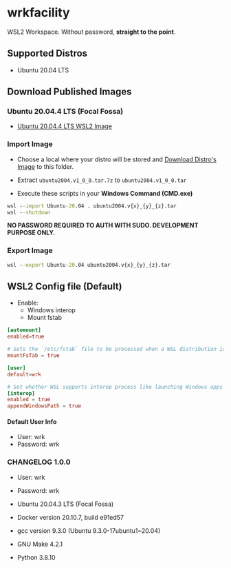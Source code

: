 # wrkfacility

WSL2 Workspace. Without password, **straight to the point**.

## Supported Distros

- Ubuntu 20.04 LTS

## Download Published Images

### Ubuntu 20.04.4 LTS (Focal Fossa)

* [Ubuntu 20.04.4 LTS WSL2 Image](https://github.com/cristiancmello/wrkfacility/releases/download/v1.0.0-pre/ubuntu2004.v1_0_0.tar.7z)

### Import Image

* Choose a local where your distro will be stored and [Download Distro's Image](#ubuntu-20044-lts-focal-fossa) to this folder.

* Extract `ubuntu2004.v1_0_0.tar.7z` to `ubuntu2004.v1_0_0.tar`

* Execute these scripts in your **Windows Command (CMD.exe)**

```bat
wsl --import Ubuntu-20.04 . ubuntu2004.v{x}_{y}_{z}.tar
wsl --shutdown
```

**NO PASSWORD REQUIRED TO AUTH WITH SUDO. DEVELOPMENT PURPOSE ONLY.**

### Export Image

```bat
wsl --export Ubuntu-20.04 ubuntu2004.v{x}_{y}_{z}.tar
```

## WSL2 Config file (Default)

* Enable:
  - Windows interop
  - Mount fstab

```conf
[automount]
enabled=true

# Sets the `/etc/fstab` file to be processed when a WSL distribution is launched.
mountFsTab = true

[user]
default=wrk

# Set whether WSL supports interop process like launching Windows apps and adding path variables. Setting these to false will block the launch of Windows processes and block adding $PATH environment variables.
[interop]
enabled = true
appendWindowsPath = true
```

#### Default User Info 

- User: wrk
- Password: wrk

### CHANGELOG 1.0.0

- User: wrk
- Password: wrk

- Ubuntu 20.04.3 LTS (Focal Fossa)
- Docker version 20.10.7, build e91ed57
- gcc version 9.3.0 (Ubuntu 9.3.0-17ubuntu1~20.04)
- GNU Make 4.2.1
- Python 3.8.10
